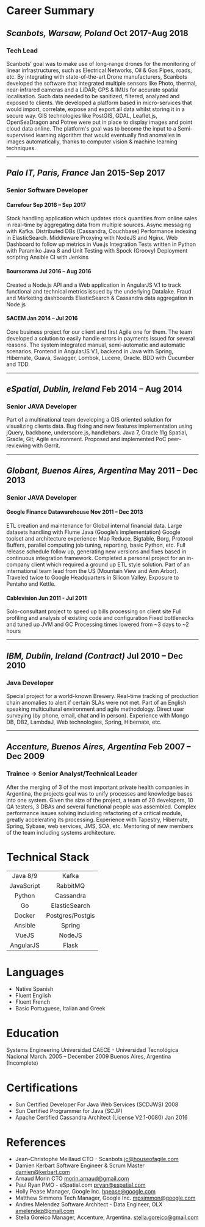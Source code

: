 # Career Summary
## *Scanbots, Warsaw, Poland* **Oct 2017-Aug 2018**
### Tech Lead
Scanbots’ goal was to make use of long-range drones for the monitoring of linear infrastructures, 
such as Electrical Networks, Oil & Gas Pipes, roads, etc.
By integrating with state-of-the-art Drone manufacturers, Scanbots developed the software that integrated 
multiple sensors like Photo, thermal, near-infrared cameras and a LiDAR; GPS & IMUs for accurate spatial localisation.
Such data needed to be sanitized, filtered, analyzed and exposed to clients. 
We developed a platform based in micro-services that would import, correlate, expose and export all data whilst storing
it in a secure way.
GIS technologies like PostGIS, GDAL, Leaflet.js, OpenSeaDragon and Potree were put in place to display images 
and point cloud data online.
The platform's goal was to become the input to a Semi-supervised learning algorithm that would eventually find
anomalies in images automatically, thanks to computer vision & machine learning techniques. 

---

## *Palo IT, Paris, France* **Jan 2015-Sep 2017**
### Senior Software Developer

#### Carrefour **Sep 2016 – Sep 2017**
Stock handling application which updates stock quantities from online sales in real-time 
by aggregating data from multiple sources.
Async messaging with Kafka.
Distributed DBs (Cassandra, Couchbase)
Performance indexing in ElasticSearch.
Middleware Proxying with NodeJS and Nginx.
Web Dashboard to follow up metrics in Vue.js
Integration Tests written in Python with Paramiko
Java 8 and Unit Testing with Spock (Groovy)
Deployment scripting Ansible
CI with Jenkins

#### Boursorama **Jul 2016 – Aug 2016**
Created a Node.js API and a Web application in AngularJS V.1 to track functional and technical metrics issued 
by the underlying Datalake.
Fraud and Marketing dashboards
ElasticSearch & Cassandra data aggregation in Node.js

#### SACEM **Jan 2014 – Jul 2016**
Core business project for our client and first Agile one for them. 
The team developed a solution to easily handle errors in payments issued for several reasons. 
The system integrated manual, semi-automatic and automatic scenarios. 
Frontend in AngularJS V.1, backend in Java with Spring, Hibernate, Guava, Swagger, Lombok, Lucene, Oracle. 
BDD with Cucumber and TDD.

---

## *eSpatial, Dublin, Ireland* **Feb 2014 – Aug 2014**
### Senior JAVA Developer
Part of a multinational team developing a GIS oriented solution for visualizing clients data. 
Bug fixing and new features implementation using jQuery, backbone, underscore.js, handlebars. 
Java 7, Oracle 11g Spatial, Gradle, Git; Agile environment. 
Proposed and implemented PoC peer-reviewing with Gerrit.

---

## *Globant, Buenos Aires, Argentina* **May 2011 – Dec 2013**
### Senior JAVA Developer
#### Google Finance Datawarehouse **Nov 2011 – Dec 2013**
ETL creation and maintenance for Global internal financial data. 
Large datasets handling with Flume Java (Google’s implementation) 
Google toolset and architecture experience: Map Reduce, Bigtable, Borg, Protocol Buffers, parallel computing job tuning, 
reporting, basic Python, etc. 
Full release schedule follow up, generating new versions and fixes based in continuous integration framework. 
Completed a personal project for an in-company client which required a ground up ETL style solution. 
Part of an international team lead from the US (Mountain View and Ann Arbor). 
Traveled twice to Google Headquarters in Silicon Valley. 
Exposure to Pentaho and Kettle.

#### Cablevision **Jun 2011 - Jul 2011**
Solo-consultant project to speed up bills processing on client site
Full profiling and analysis of existing code and configuration
Fixed bottlenecks and tuned up JVM and GC
Processing times lowered from ~3 days to ~2 hours

---

## *IBM, Dublin, Ireland (Contract)* **Jul 2010 – Dec 2010**
### Java Developer
Special project for a world-known Brewery. 
Real-time tracking of production chain anomalies to alert if certain SLAs were not met. 
Part of an English speaking multicultural environment and agile methodology. 
Direct user surveying (by phone, email, chat and in person). 
Experience with Mongo DB, DB2, LambdaJ, Web technologies, Spring, Hibernate, etc.

---

## *Accenture, Buenos Aires, Argentina* **Feb 2007 – Dec 2009**
### Trainee -> Senior Analyst/Technical Leader 
After the merging of 3 of the most important private health companies in Argentina, 
the projects goal was to unify processes and knowledge bases into one system. 
Given the size of the project, a team of 20 developers, 10 QA testers, 3 DBAs and several functional people was assembled. 
Complex performance issues solving incluiding refactoring of a critical module, 
greatly accelerating its processing. 
Experience with Tapestry, Hibernate, Spring, Sybase, web services, JMS, SOA, etc. 
Mentoring of new members of the team including systems architecture.

# Technical Stack
|               |                  |
|:-------------:|:----------------:|
| Java 8/9      | Kafka            |
| JavaScript    | RabbitMQ         |
| Python        | Cassandra        |
| Go            | ElasticSearch    |
| Docker        | Postgres/Postgis |
| Ansible       | Spring           |
| VueJS         | NodeJS           |
| AngularJS     | Flask            |


# Languages
* Native Spanish
* Fluent English
* Fluent French
* Basic Portuguese, Italian and Greek

# Education
  Systems Engineering
  Universidad CAECE - Universidad Tecnológica Nacional
  March. 2005 – December 2009
  Buenos Aires, Argentina
  (Incomplete)

# Certifications
* Sun Certified Developer For Java Web Services (SCDJWS)                                                                                2008
* Sun Certified Programmer for Java (SCJP)
* Apache Certified Cassandra Architect  (License V2.1-0080)                                                                      Jan 2016

# References
* Jean-Christophe Meillaud
  CTO - Scanbots
  jc@houseofagile.com
* Damien Kerbart
  Software Engineer & Scrum Master
  damien@kerbart.com
* Arnaud Morin
  CTO 
  morin.arnaud@gmail.com
* Paul Ryan
  PMO - eSpatial.com
  pryan@espatial.com
* Holly Pease
  Manager, Google Inc.
  hpease@google.com
* Matthew Simmons
  Tech Manager, Google Inc.
  mpsimmon@google.com
* Andres Melendez
  Software Architect - Data Engineer, OLX
  amelendez@gmail.com
* Stella Goreico
  Manager, Accenture, Argentina.
  stella.goreico@gmail.com